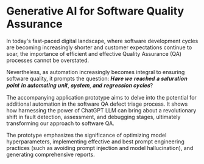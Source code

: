 # Generative AI for Software Quality Assurance


In today's fast-paced digital landscape, where software development cycles are becoming increasingly shorter and customer expectations continue to soar, the importance of efficient and effective Quality Assurance (QA) processes cannot be overstated.

Nevertheless, as automation increasingly becomes integral to ensuring software quality, it prompts the question: 𝑯𝒂𝒗𝒆 𝒘𝒆 𝒓𝒆𝒂𝒄𝒉𝒆𝒅 𝒂 𝒔𝒂𝒕𝒖𝒓𝒂𝒕𝒊𝒐𝒏 𝒑𝒐𝒊𝒏𝒕 𝒊𝒏 𝒂𝒖𝒕𝒐𝒎𝒂𝒕𝒊𝒏𝒈 𝒖𝒏𝒊𝒕, 𝒔𝒚𝒔𝒕𝒆𝒎, 𝒂𝒏𝒅 𝒓𝒆𝒈𝒓𝒆𝒔𝒔𝒊𝒐𝒏 𝒄𝒚𝒄𝒍𝒆𝒔?

The accompanying application prototype aims to delve into the potential for additional automation in the software QA defect triage process. It shows how harnessing the power of ChatGPT LLM can bring about a revolutionary shift in fault detection, assessment, and debugging stages, ultimately transforming our approach to software QA.

The prototype emphasizes the significance of optimizing model hyperparameters, implementing effective and best prompt engineering practices (such as avoiding prompt injection and model hallucination), and generating comprehensive reports.


